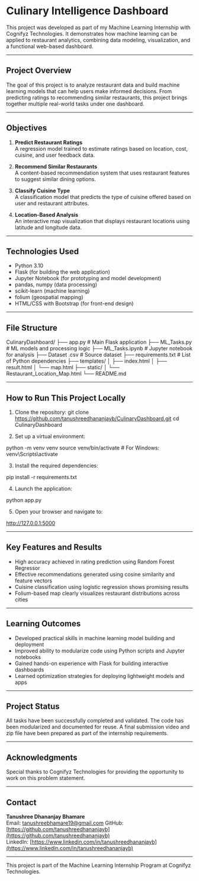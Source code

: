# Culinary Intelligence Dashboard

This project was developed as part of my Machine Learning Internship with Cognifyz Technologies. It demonstrates how machine learning can be applied to restaurant analytics, combining data modeling, visualization, and a functional web-based dashboard.

---

## Project Overview

The goal of this project is to analyze restaurant data and build machine learning models that can help users make informed decisions. From predicting ratings to recommending similar restaurants, this project brings together multiple real-world tasks under one dashboard.

---

## Objectives

1. **Predict Restaurant Ratings**  
   A regression model trained to estimate ratings based on location, cost, cuisine, and user feedback data.

2. **Recommend Similar Restaurants**  
   A content-based recommendation system that uses restaurant features to suggest similar dining options.

3. **Classify Cuisine Type**  
   A classification model that predicts the type of cuisine offered based on user and restaurant attributes.

4. **Location-Based Analysis**  
   An interactive map visualization that displays restaurant locations using latitude and longitude data.

---

## Technologies Used

- Python 3.10
- Flask (for building the web application)
- Jupyter Notebook (for prototyping and model development)
- pandas, numpy (data processing)
- scikit-learn (machine learning)
- folium (geospatial mapping)
- HTML/CSS with Bootstrap (for front-end design)

---

## File Structure
CulinaryDashboard/
├── app.py # Main Flask application
├── ML_Tasks.py # ML models and processing logic
├── ML_Tasks.ipynb # Jupyter notebook for analysis
├── Dataset .csv # Source dataset
├── requirements.txt # List of Python dependencies
├── templates/
│ ├── index.html
│ ├── result.html
│ └── map.html
├── static/
│ └── Restaurant_Location_Map.html
└── README.md


---

## How to Run This Project Locally

1. Clone the repository:
git clone https://github.com/tanushreedhananjayb/CulinaryDashboard.git
cd CulinaryDashboard


2. Set up a virtual environment:

python -m venv venv
source venv/bin/activate # For Windows: venv\Scripts\activate


3. Install the required dependencies:

pip install -r requirements.txt


4. Launch the application:

python app.py


5. Open your browser and navigate to:

http://127.0.0.1:5000


---

## Key Features and Results

- High accuracy achieved in rating prediction using Random Forest Regressor
- Effective recommendations generated using cosine similarity and feature vectors
- Cuisine classification using logistic regression shows promising results
- Folium-based map clearly visualizes restaurant distributions across cities

---

## Learning Outcomes

- Developed practical skills in machine learning model building and deployment
- Improved ability to modularize code using Python scripts and Jupyter notebooks
- Gained hands-on experience with Flask for building interactive dashboards
- Learned optimization strategies for deploying lightweight models and apps

---

## Project Status

All tasks have been successfully completed and validated. The code has been modularized and documented for reuse. A final submission video and zip file have been prepared as part of the internship requirements.

---

## Acknowledgments

Special thanks to Cognifyz Technologies for providing the opportunity to work on this problem statement.

---

## Contact

**Tanushree Dhananjay Bhamare**  
Email: tanushreebhamare19@gmail.com 
GitHub: [https://github.com/tanushreedhananjayb](https://github.com/tanushreedhananjayb)  
LinkedIn: [https://www.linkedin.com/in/tanushreedhananjayb](https://www.linkedin.com/in/tanushreedhananjayb)

---

This project is part of the Machine Learning Internship Program at Cognifyz Technologies.




